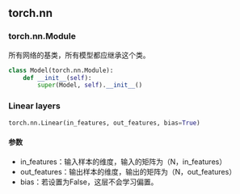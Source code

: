 ## torch.nn

### torch.nn.Module

所有网络的基类，所有模型都应继承这个类。

```python
class Model(torch.nn.Module):
    def __init__(self):
        super(Model, self).__init__()
```

### Linear layers

```python
torch.nn.Linear(in_features, out_features, bias=True)
```

#### 参数

- in_features：输入样本的维度，输入的矩阵为（N，in_features）
- out_features：输出样本的维度，输出的矩阵为（N，out_features）
- bias：若设置为False，这层不会学习偏置。


